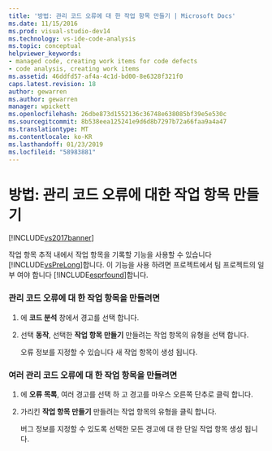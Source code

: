 ```yaml
---
title: '방법: 관리 코드 오류에 대 한 작업 항목 만들기 | Microsoft Docs'
ms.date: 11/15/2016
ms.prod: visual-studio-dev14
ms.technology: vs-ide-code-analysis
ms.topic: conceptual
helpviewer_keywords:
- managed code, creating work items for code defects
- code analysis, creating work items
ms.assetid: 46ddfd57-af4a-4c1d-bd00-8e6328f321f0
caps.latest.revision: 18
author: gewarren
ms.author: gewarren
manager: wpickett
ms.openlocfilehash: 26dbe873d1552136c36748e638085bf39e5e530c
ms.sourcegitcommit: 8b538eea125241e9d6d8b7297b72a66faa9a4a47
ms.translationtype: MT
ms.contentlocale: ko-KR
ms.lasthandoff: 01/23/2019
ms.locfileid: "58983881"
---
```

# <a name="how-to-create-a-work-item-for-a-managed-code-defect"></a>방법: 관리 코드 오류에 대한 작업 항목 만들기
[!INCLUDE[vs2017banner](../includes/vs2017banner.md)]

작업 항목 추적 내에서 작업 항목을 기록할 기능을 사용할 수 있습니다 [!INCLUDE[vsPreLong](../includes/vsprelong-md.md)]합니다. 이 기능을 사용 하려면 프로젝트에서 팀 프로젝트의 일부 여야 합니다 [!INCLUDE[esprfound](../includes/esprfound-md.md)]합니다.  
  
### <a name="to-create-a-work-item-for-managed-code-defect"></a>관리 코드 오류에 대 한 작업 항목을 만들려면  
  
1.  에 **코드 분석** 창에서 경고를 선택 합니다.  
  
2.  선택 **동작**, 선택한 **작업 항목 만들기** 만들려는 작업 항목의 유형을 선택 합니다.  
  
     오류 정보를 지정할 수 있습니다 새 작업 항목이 생성 됩니다.  
  
### <a name="to-create-a-work-item-for-multiple-managed-code-defects"></a>여러 관리 코드 오류에 대 한 작업 항목을 만들려면  
  
1.  에 **오류 목록**, 여러 경고를 선택 하 고 경고를 마우스 오른쪽 단추로 클릭 합니다.  
  
2.  가리킨 **작업 항목 만들기** 만들려는 작업 항목의 유형을 클릭 합니다.  
  
     버그 정보를 지정할 수 있도록 선택한 모든 경고에 대 한 단일 작업 항목 생성 됩니다.
